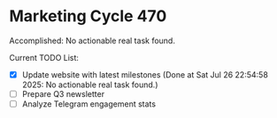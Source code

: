 # Marketing Cycle 470

Accomplished: No actionable real task found.

Current TODO List:

- [x] Update website with latest milestones  (Done at Sat Jul 26 22:54:58 2025: No actionable real task found.)
- [ ] Prepare Q3 newsletter
- [ ] Analyze Telegram engagement stats